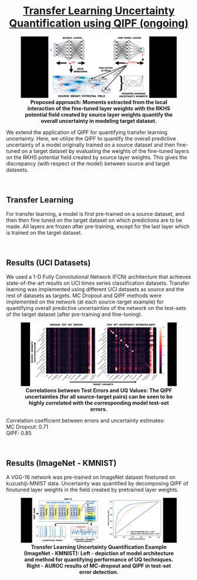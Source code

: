 <style TYPE="text/css">
code.has-jax {font: inherit; font-size: 100%; background: inherit; border: inherit;}
</style>
<script type="text/x-mathjax-config">
MathJax.Hub.Config({
    tex2jax: {
        inlineMath: [['$','$'], ['\\(','\\)']],
        skipTags: ['script', 'noscript', 'style', 'textarea', 'pre'] // removed 'code' entry
    }
});
MathJax.Hub.Queue(function() {
    var all = MathJax.Hub.getAllJax(), i;
    for(i = 0; i < all.length; i += 1) {
        all[i].SourceElement().parentNode.className += ' has-jax';
    }
});
</script>
<script type="text/javascript" src="https://cdnjs.cloudflare.com/ajax/libs/mathjax/2.7.4/MathJax.js?config=TeX-AMS_HTML-full"></script>
  
<center> <h1> <ins>Transfer Learning Uncertainty Quantification using QIPF (ongoing)</ins> </h1> </center>

<figure>
<img style="float: center" src="/tffm1.jpg">
<figcaption align = "center"><b>Proposed approach: Moments extracted from the local interaction of the fine-tuned layer weights with the RKHS potential field created by source layer weights quantify the overall uncertainty in modeling target dataset.</b></figcaption>
</figure>

We extend the application of QIPF for quantifying transfer learning uncertainty. Here, we utilize the QIPF to quantify the overall predictive uncertainty of a model originally trained on a source dataset and then fine-tuned on a target dataset by evaluating the weights of the fine-tuned layers on the RKHS potential field created by source layer weights. This gives the discrepancy (with respect ot the model) between source and target datasets.

<br />

## Transfer Learning
For transfer learning, a model is first pre-trained on a source dataset, and then then fine tuned on the target dataset on which predictions are to be made. All layers are frozen after pre-training, except for the last layer which is trained on the target dataset.

<br />

## Results (UCI Datasets)
We used a 1-D Fully Convolutional Network (FCN) architecture that achieves state-of-the-art results on UCI times series classification datasets. Transfer learning was implemented using different UCI datasets as source and the rest of datasets as targets. MC Dropout and QIPF methods were implemented on the network (at each source-target example) for quantifying overall predictive uncertainties of the network on the test-sets of the target dataset (after pre-training and fine-tuning).

<figure>
<img style="float: center" src="/tfres.jpg">
<figcaption align = "center"><b>Correlations between Test Errors and UQ Values: The QIPF uncertainties (for all source-target pairs) can be seen to be highly correlated with the corresponding model test-set errors.</b></figcaption>
</figure>    

Correlation coefficient between errors and uncertainty estimates:
<br />
MC Dropout: 0.71
<br />
QIPF: 0.85
    
<br />
    
## Results (ImageNet - KMNIST)
A VGG-16 network was pre-trained on ImageNet dataset finetuned on kuzushiji-MNIST data. Uncertainty was quantified by decomposing QIPF of finutuned layer weights in the field created by pretrained layer weights.
    
<figure>
<img style="float: center" src="/tfres2.jpg">
<figcaption align = "center"><b>Transfer Learning Uncertainty Quantification Example (ImageNet - KMNIST): Left - depiction of model architecture and method for quantifying performance of UQ techniques. Right - AUROC results of MC-dropout and QIPF in test-set error detection.</b></figcaption>
</figure> 
